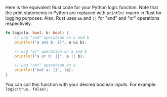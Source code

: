 Here is the equivalent Rust code for your Python logic function. Note that the print statements in Python are replaced with `println!` macro in Rust for logging purposes. Also, Rust uses `&&` and `||` for "and" and "or" operations respectively.

```rust
fn logic(a: bool, b: bool) {
    // Log "and" operation on a and b
    println!("a and b: {}", a && b);

    // Log "or" operation on a and b
    println!("a or b: {}", a || b);

    // Log "not" operation on a
    println!("not a: {}", !a);
}
```

You can call this function with your desired boolean inputs. For example: `logic(true, false);`
